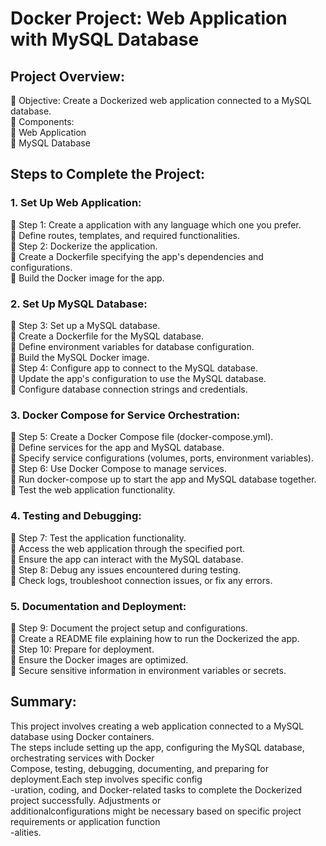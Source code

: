 <h1>Docker Project: Web Application with MySQL Database</h1> 
<h2>Project Overview:</h2>
 Objective: Create a Dockerized web application connected to a MySQL database.<br/>
 Components:<br/>
 Web Application<br/>
 MySQL Database<br/>
<h2>Steps to Complete the Project:</h2>
<h3>1. Set Up Web Application:</h3>
 Step 1: Create a application with any language which one you prefer.<br/>
 Define routes, templates, and required functionalities.<br/>
 Step 2: Dockerize the application.<br/>
 Create a Dockerfile specifying the app's dependencies and configurations.<br/>
 Build the Docker image for the app.<br/>
<h3>2. Set Up MySQL Database:</h3>
 Step 3: Set up a MySQL database.<br/>
 Create a Dockerfile for the MySQL database.<br/>
 Define environment variables for database configuration.<br/>
 Build the MySQL Docker image.<br/>
 Step 4: Configure app to connect to the MySQL database.<br/>
 Update the app's configuration to use the MySQL database.<br/>
 Configure database connection strings and credentials.<br/>
<h3>3. Docker Compose for Service Orchestration:</h3>
 Step 5: Create a Docker Compose file (docker-compose.yml).<br/>
 Define services for the app and MySQL database.<br/>
 Specify service configurations (volumes, ports, environment variables).<br/>
 Step 6: Use Docker Compose to manage services.<br/>
 Run docker-compose up to start the app and MySQL database together.<br/>
 Test the web application functionality.<br/>
<h3>4. Testing and Debugging:</h3>
 Step 7: Test the application functionality.<br/>
 Access the web application through the specified port.<br/>
 Ensure the app can interact with the MySQL database.<br/>
 Step 8: Debug any issues encountered during testing.<br/>
 Check logs, troubleshoot connection issues, or fix any errors.<br/>
<h3>5. Documentation and Deployment:</h3>
 Step 9: Document the project setup and configurations.<br/>
 Create a README file explaining how to run the Dockerized the app.<br/>
 Step 10: Prepare for deployment.<br/>
 Ensure the Docker images are optimized.<br/>
 Secure sensitive information in environment variables or secrets.<br/>
<h2>Summary:</h2>
This project involves creating a web application connected to a MySQL database using Docker containers. <br/>
The steps include setting up the app, configuring the MySQL database, orchestrating services with Docker<br/>
Compose, testing, debugging, documenting, and preparing for deployment.Each step involves specific config<br/>
-uration, coding, and Docker-related tasks to complete the Dockerized project successfully. Adjustments or<br/>
additionalconfigurations might be necessary based on specific project requirements or application function<br/>
-alities.<br/>
